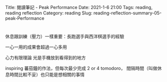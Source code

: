 Title: 閱讀筆記 - Peak Performance
Date: 2021-1-6 21:00
Tags: reading, reading reflection
Category: reading
Slug: reading-reflection-summary-05-peak-Performance

# <This head is important to make the following contents explicit>

休息跟訓練（壓力）一樣重要：長跑選手與西洋棋選手的經驗

一心一用的成果會超過一心多用


心力有限理論
光是手機放到看得到的地方

inspiring   蕃茄鐘的作法，但每次最少完成 2 or 4 tomodoro， 間隔時間（叫做休息時間比較不妥）也只能是想相關的事情
